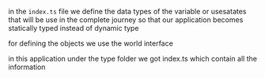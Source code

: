 in the `index.ts` file we define the data types of the variable or usesatates that will be use in the complete journey so that our application becomes statically typed instead of dynamic type 

for defining the objects we use the world interface 

in this application under the type folder we got index.ts which contain all the information 